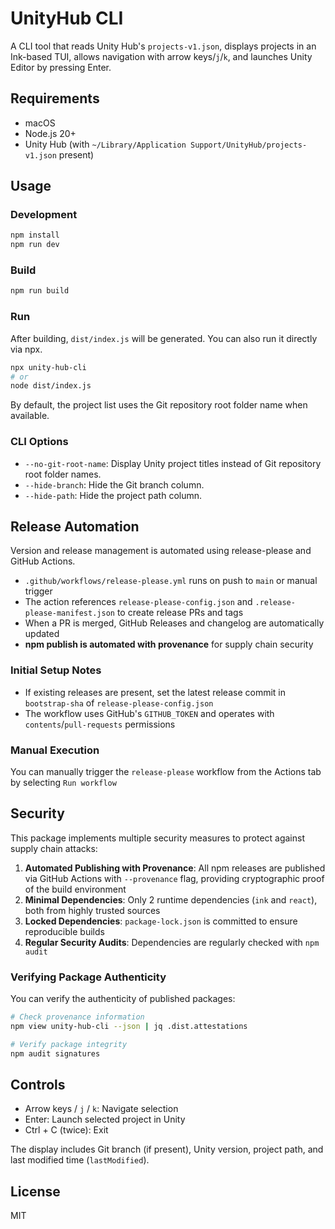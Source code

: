 # UnityHub CLI

A CLI tool that reads Unity Hub's `projects-v1.json`, displays projects in an Ink-based TUI, allows navigation with arrow keys/`j`/`k`, and launches Unity Editor by pressing Enter.

## Requirements

- macOS
- Node.js 20+
- Unity Hub (with `~/Library/Application Support/UnityHub/projects-v1.json` present)

## Usage

### Development

```bash
npm install
npm run dev
```

### Build

```bash
npm run build
```

### Run

After building, `dist/index.js` will be generated. You can also run it directly via npx.

```bash
npx unity-hub-cli
# or
node dist/index.js
```

By default, the project list uses the Git repository root folder name when available.

### CLI Options

- `--no-git-root-name`: Display Unity project titles instead of Git repository root folder names.
- `--hide-branch`: Hide the Git branch column.
- `--hide-path`: Hide the project path column.

## Release Automation

Version and release management is automated using release-please and GitHub Actions.

- `.github/workflows/release-please.yml` runs on push to `main` or manual trigger
- The action references `release-please-config.json` and `.release-please-manifest.json` to create release PRs and tags
- When a PR is merged, GitHub Releases and changelog are automatically updated
- **npm publish is automated with provenance** for supply chain security

### Initial Setup Notes

- If existing releases are present, set the latest release commit in `bootstrap-sha` of `release-please-config.json`
- The workflow uses GitHub's `GITHUB_TOKEN` and operates with `contents`/`pull-requests` permissions

### Manual Execution

You can manually trigger the `release-please` workflow from the Actions tab by selecting `Run workflow`

## Security

This package implements multiple security measures to protect against supply chain attacks:

1. **Automated Publishing with Provenance**: All npm releases are published via GitHub Actions with `--provenance` flag, providing cryptographic proof of the build environment
2. **Minimal Dependencies**: Only 2 runtime dependencies (`ink` and `react`), both from highly trusted sources
3. **Locked Dependencies**: `package-lock.json` is committed to ensure reproducible builds
4. **Regular Security Audits**: Dependencies are regularly checked with `npm audit`

### Verifying Package Authenticity

You can verify the authenticity of published packages:

```bash
# Check provenance information
npm view unity-hub-cli --json | jq .dist.attestations

# Verify package integrity
npm audit signatures
```

## Controls

- Arrow keys / `j` / `k`: Navigate selection
- Enter: Launch selected project in Unity
- Ctrl + C (twice): Exit

The display includes Git branch (if present), Unity version, project path, and last modified time (`lastModified`).

## License

MIT
